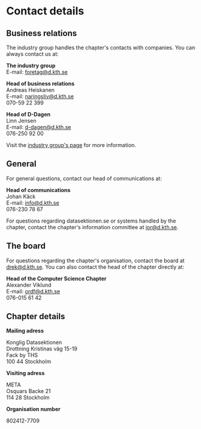 # Contact details

## Business relations

The industry group handles the chapter's contacts with companies. You can always contact us at:

**The industry group**<br />
E-mail: [foretag@d.kth.se](mailto:foretag@d.kth.se)

**Head of business relations**<br />
Andreas Heiskanen<br />
E-mail: [naringsliv@d.kth.se](mailto:naringsliv@d.kth.se)<br />
070-59 22 399

**Head of D-Dagen**<br />
Linn Jensen<br />
E-mail: [d-dagen@d.kth.se](mailto:d-dagen@d.kth.se)<br />
076-250 92 00

Visit the [industry group's page](/naringsliv) for more information.


## General

For general questions, contact our head of communications at:

**Head of communications**<br />
Johan Käck<br />
E-mail: [info@d.kth.se](mailto:info@d.kth.se)<br />
076-230 78 67

For questions regarding datasektionen.se or systems handled by the chapter, contact the chapter's information committee at [ior@d.kth.se](mailto:ior@d.kth.se).

## The board

For questions regarding the chapter's organisation, contact the board at [drek@d.kth.se](mailto:drek@d.kth.se). You can also contact the head of the chapter directly at:

**Head of the Computer Science Chapter**<br />
Alexander Viklund<br />
E-mail: [ordf@d.kth.se](mailto:ordf@d.kth.se)<br />
076-015 61 42

## Chapter details

**Mailing adress**

Konglig Datasektionen<br />
Drottning Kristinas väg 15-19<br />
Fack by THS<br />
100 44 Stockholm

**Visiting adress**

META<br />
Osquars Backe 21<br />
114 28 Stockholm

**Organisation number**

802412-7709
